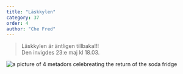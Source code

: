 ```yaml
---
title: "Läskkylen"
category: 37
order: 4
author: "Che Fred"
---
```

> Läskkylen är äntligen tillbaka!!! <br />
> Den invigdes 23:e maj kl 18.03.

<img class="jpg" alt="a picture of 4 metadors celebreating the return of the soda fridge" src="https://dbuggen.s3.eu-west-1.amazonaws.com/issue-2023-july/soda-fridge.jpg">